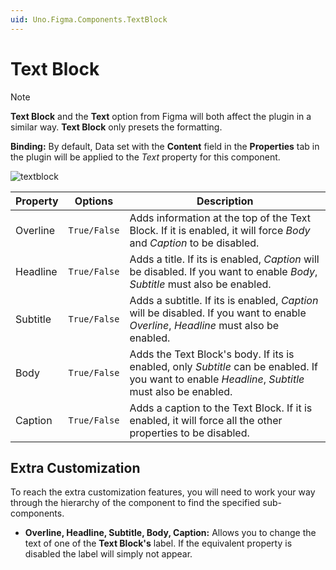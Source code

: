 ```yaml
---
uid: Uno.Figma.Components.TextBlock
---
```


# Text Block

> [!NOTE]
> **Text Block** and the **Text** option from Figma will both affect the plugin in a similar way. **Text Block** only presets the formatting.

**Binding:** By default, Data set with the **Content** field in the **Properties** tab in the plugin will be applied to the *Text* property for this component.

![textblock](./images/textblock.png)

| Property | Options      | Description                                                  |
| -------- | ------------ | ------------------------------------------------------------ |
| Overline | `True/False` | Adds information at the top of the Text Block. If it is enabled, it will force *Body* and *Caption* to be disabled. |
| Headline | `True/False` | Adds a title. If its is enabled, *Caption* will be disabled. If you want to enable *Body*, *Subtitle* must also be enabled. |
| Subtitle | `True/False` | Adds a subtitle. If its is enabled, *Caption* will be disabled. If you want to enable *Overline*, *Headline* must also be enabled. |
| Body     | `True/False` | Adds the Text Block's body. If its is enabled, only *Subtitle* can be enabled. If you want to enable *Headline*, *Subtitle* must also be enabled. |
| Caption  | `True/False` | Adds a caption to the Text Block. If it is enabled, it will force all the other properties to be disabled. |

## Extra Customization

To reach the extra customization features, you will need to work your way through the hierarchy of the component to find the specified sub-components.

- **Overline, Headline, Subtitle, Body, Caption:** Allows you to change the text of one of the **Text Block's** label. If the equivalent property is disabled the label will simply not appear.
